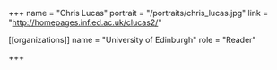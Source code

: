 +++
name = "Chris Lucas"
portrait = "/portraits/chris_lucas.jpg"
link = "http://homepages.inf.ed.ac.uk/clucas2/"

[[organizations]]
    name = "University of Edinburgh"
    role = "Reader"

+++
